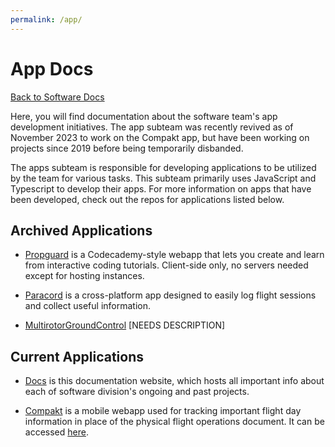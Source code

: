 ```yaml
---
permalink: /app/
---
```


# App Docs

[Back to Software Docs](/docs/)

Here, you will find documentation about the software team's app development initiatives. The app subteam was recently revived as of November 2023 to work on the Compakt app, but have been working on projects since 2019 before being temporarily disbanded.

The apps subteam is responsible for developing applications to be utilized by the team for various tasks. This subteam primarily uses JavaScript and Typescript to develop their apps. For more information on apps that have been developed, check out the repos for applications listed below.

## Archived Applications

- [Propguard](https://github.com/MissouriMRR/propguard) is a Codecademy-style webapp that lets you create and learn from interactive coding tutorials. Client-side only, no servers needed except for hosting instances.

- [Paracord](https://github.com/MissouriMRR/paracord) is a cross-platform app designed to easily log flight sessions and collect useful information.

- [MultirotorGroundControl](https://github.com/MissouriMRR/Multirotor-Ground-Control) [NEEDS DESCRIPTION]

## Current Applications

- [Docs](https://github.com/MissouriMRR/docs) is this documentation website, which hosts all important info about each of software division's ongoing and past projects.

- [Compakt](https://github.com/MissouriMRR/compakt) is a mobile webapp used for tracking important flight day information in place of the physical flight operations document. It can be accessed [here](https://compakt.pages.dev/).